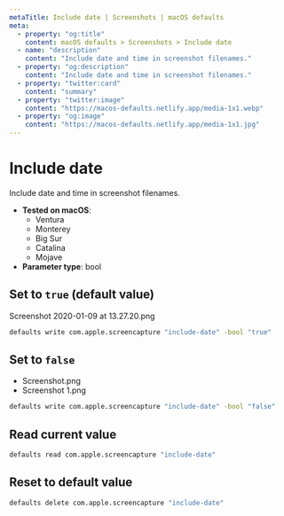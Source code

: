 ```yaml
---
metaTitle: Include date | Screenshots | macOS defaults
meta:
  - property: "og:title"
    content: macOS defaults > Screenshots > Include date
  - name: "description"
    content: "Include date and time in screenshot filenames."
  - property: "og:description"
    content: "Include date and time in screenshot filenames."
  - property: "twitter:card"
    content: "summary"
  - property: "twitter:image"
    content: "https://macos-defaults.netlify.app/media-1x1.webp"
  - property: "og:image"
    content: "https://macos-defaults.netlify.app/media-1x1.jpg"
---
```

# Include date

Include date and time in screenshot filenames.

<!-- break lists -->

- **Tested on macOS**:
  * Ventura
  * Monterey
  * Big Sur
  * Catalina
  * Mojave
- **Parameter type**: bool

## Set to `true` (default value)

Screenshot 2020-01-09 at 13.27.20.png

```bash
defaults write com.apple.screencapture "include-date" -bool "true" 
```

## Set to `false`

- Screenshot.png
- Screenshot 1.png


```bash
defaults write com.apple.screencapture "include-date" -bool "false" 
```

## Read current value
```bash
defaults read com.apple.screencapture "include-date"
```

## Reset to default value
```bash
defaults delete com.apple.screencapture "include-date"
```
